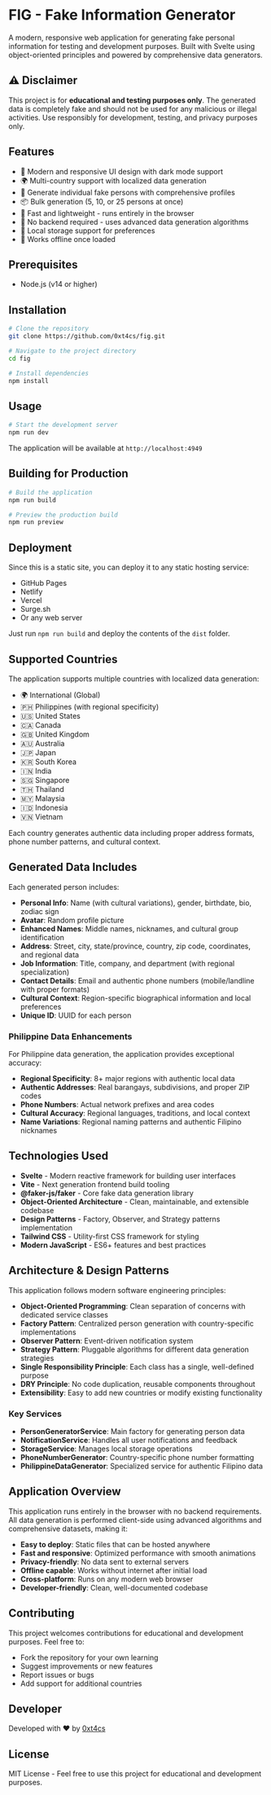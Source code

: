 # FIG - Fake Information Generator

A modern, responsive web application for generating fake personal information for testing and development purposes. Built with Svelte using object-oriented principles and powered by comprehensive data generators.

## ⚠️ Disclaimer

This project is for **educational and testing purposes only**. The generated data is completely fake and should not be used for any malicious or illegal activities. Use responsibly for development, testing, and privacy purposes only.

## Features

- 🎨 Modern and responsive UI design with dark mode support
- 🌍 Multi-country support with localized data generation
- 👤 Generate individual fake persons with comprehensive profiles
- 📦 Bulk generation (5, 10, or 25 persons at once)
- 🚀 Fast and lightweight - runs entirely in the browser
- 🔌 No backend required - uses advanced data generation algorithms
- 💾 Local storage support for preferences
- 📱 Works offline once loaded

## Prerequisites

- Node.js (v14 or higher)

## Installation

```bash
# Clone the repository
git clone https://github.com/0xt4cs/fig.git

# Navigate to the project directory
cd fig

# Install dependencies
npm install
```

## Usage

```bash
# Start the development server
npm run dev
```

The application will be available at `http://localhost:4949`

## Building for Production

```bash
# Build the application
npm run build

# Preview the production build
npm run preview
```

## Deployment

Since this is a static site, you can deploy it to any static hosting service:
- GitHub Pages
- Netlify
- Vercel
- Surge.sh
- Or any web server

Just run `npm run build` and deploy the contents of the `dist` folder.

## Supported Countries

The application supports multiple countries with localized data generation:

- 🌍 International (Global)
- 🇵🇭 Philippines (with regional specificity)
- 🇺🇸 United States
- 🇨🇦 Canada
- 🇬🇧 United Kingdom
- 🇦🇺 Australia
- 🇯🇵 Japan
- 🇰🇷 South Korea
- 🇮🇳 India
- 🇸🇬 Singapore
- 🇹🇭 Thailand
- 🇲🇾 Malaysia
- 🇮🇩 Indonesia
- 🇻🇳 Vietnam

Each country generates authentic data including proper address formats, phone number patterns, and cultural context.

## Generated Data Includes

Each generated person includes:
- **Personal Info**: Name (with cultural variations), gender, birthdate, bio, zodiac sign
- **Avatar**: Random profile picture
- **Enhanced Names**: Middle names, nicknames, and cultural group identification
- **Address**: Street, city, state/province, country, zip code, coordinates, and regional data
- **Job Information**: Title, company, and department (with regional specialization)
- **Contact Details**: Email and authentic phone numbers (mobile/landline with proper formats)
- **Cultural Context**: Region-specific biographical information and local preferences
- **Unique ID**: UUID for each person

### Philippine Data Enhancements

For Philippine data generation, the application provides exceptional accuracy:
- **Regional Specificity**: 8+ major regions with authentic local data
- **Authentic Addresses**: Real barangays, subdivisions, and proper ZIP codes
- **Phone Numbers**: Actual network prefixes and area codes
- **Cultural Accuracy**: Regional languages, traditions, and local context
- **Name Variations**: Regional naming patterns and authentic Filipino nicknames

## Technologies Used

- **Svelte** - Modern reactive framework for building user interfaces
- **Vite** - Next generation frontend build tooling
- **@faker-js/faker** - Core fake data generation library
- **Object-Oriented Architecture** - Clean, maintainable, and extensible codebase
- **Design Patterns** - Factory, Observer, and Strategy patterns implementation
- **Tailwind CSS** - Utility-first CSS framework for styling
- **Modern JavaScript** - ES6+ features and best practices

## Architecture & Design Patterns

This application follows modern software engineering principles:

- **Object-Oriented Programming**: Clean separation of concerns with dedicated service classes
- **Factory Pattern**: Centralized person generation with country-specific implementations
- **Observer Pattern**: Event-driven notification system
- **Strategy Pattern**: Pluggable algorithms for different data generation strategies
- **Single Responsibility Principle**: Each class has a single, well-defined purpose
- **DRY Principle**: No code duplication, reusable components throughout
- **Extensibility**: Easy to add new countries or modify existing functionality

### Key Services

- **PersonGeneratorService**: Main factory for generating person data
- **NotificationService**: Handles all user notifications and feedback
- **StorageService**: Manages local storage operations
- **PhoneNumberGenerator**: Country-specific phone number formatting
- **PhilippineDataGenerator**: Specialized service for authentic Filipino data

## Application Overview

This application runs entirely in the browser with no backend requirements. All data generation is performed client-side using advanced algorithms and comprehensive datasets, making it:

- **Easy to deploy**: Static files that can be hosted anywhere
- **Fast and responsive**: Optimized performance with smooth animations
- **Privacy-friendly**: No data sent to external servers
- **Offline capable**: Works without internet after initial load
- **Cross-platform**: Runs on any modern web browser
- **Developer-friendly**: Clean, well-documented codebase

## Contributing

This project welcomes contributions for educational and development purposes. Feel free to:
- Fork the repository for your own learning
- Suggest improvements or new features
- Report issues or bugs
- Add support for additional countries

## Developer

Developed with ❤️ by [0xt4cs](https://github.com/0xt4cs)

## License

MIT License - Feel free to use this project for educational and development purposes.
